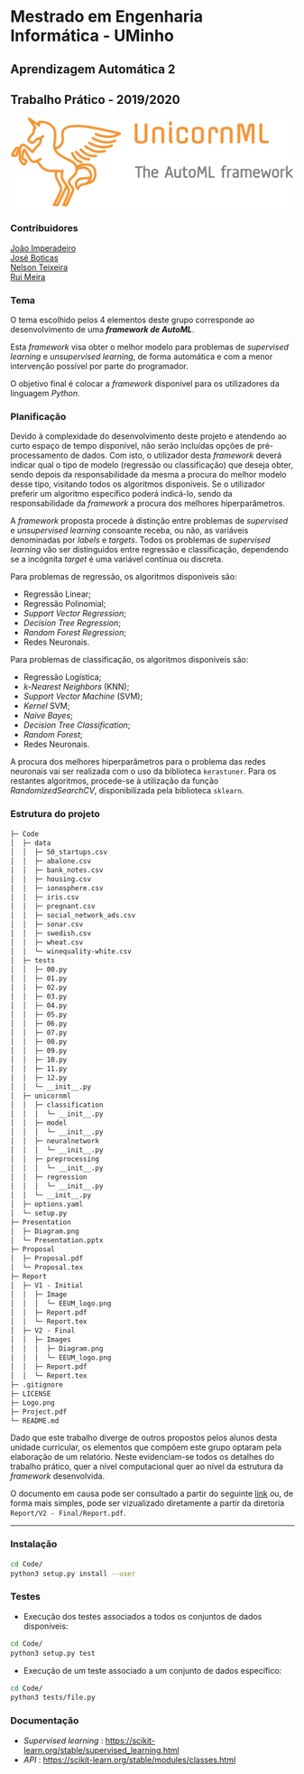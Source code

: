 # Mestrado em Engenharia Informática - UMinho

## Aprendizagem Automática 2
## Trabalho Prático - 2019/2020

![Logo](https://github.com/Nelson198/AA2/blob/master/Logo.png)

### Contribuidores

[João Imperadeiro](https://github.com/JRI98)  
[José Boticas](https://github.com/SacitobJose)  
[Nelson Teixeira](https://github.com/Nelson198)  
[Rui Meira](https://github.com/ruisteve)

### Tema

O tema escolhido pelos 4 elementos deste grupo corresponde ao desenvolvimento de uma ***framework de AutoML***. 

Esta *framework* visa obter o melhor modelo para problemas de *supervised learning* e *unsupervised learning*, de forma automática e com a menor intervenção possível por parte do programador.

O objetivo final é colocar a *framework* disponivel para os utilizadores da linguagem *Python*.

### Planificação

Devido à complexidade do desenvolvimento deste projeto e atendendo ao curto espaço de tempo disponível, não serão incluídas opções de pré-processamento de dados. Com isto, o utilizador desta *framework* deverá indicar qual o tipo de modelo (regressão ou classificação) que deseja obter, sendo depois da responsabilidade da mesma a procura do melhor modelo desse tipo, visitando todos os algoritmos disponíveis. Se o utilizador preferir um algoritmo específico poderá indicá-lo, sendo da responsabilidade da *framework* a procura dos melhores hiperparâmetros.

A *framework* proposta procede à distinção entre problemas de *supervised* e *unsupervised learning* consoante receba, ou não, as variáveis denominadas por *labels* e *targets*. Todos os problemas de *supervised learning* vão ser distinguidos entre regressão e classificação, dependendo se a incógnita *target* é uma variável contínua ou discreta.

Para problemas de regressão, os algoritmos disponiveis são:

* Regressão Linear;
* Regressão Polinomial;
* *Support Vector Regression*;
* *Decision Tree Regression*;
* *Random Forest Regression*;
* Redes Neuronais.

Para problemas de classificação, os algoritmos disponiveis são:

* Regressão Logística;
* *k-Nearest Neighbors* (KNN);
* *Support Vector Machine* (SVM);
* *Kernel* SVM;
* *Naive Bayes*;
* *Decision Tree Classification*;
* *Random Forest*;
* Redes Neuronais.

A procura dos melhores hiperparâmetros para o problema das redes neuronais vai ser realizada com o uso da biblioteca `kerastuner`. Para os restantes algoritmos, procede-se à utilização da função *RandomizedSearchCV*, disponibilizada pela biblioteca `sklearn`.

### Estrutura do projeto

    ├─ Code
    │  ├─ data
    │  │  ├─ 50_startups.csv
    │  │  ├─ abalone.csv
    │  │  ├─ bank_notes.csv
    │  │  ├─ housing.csv
    │  │  ├─ ionosphere.csv
    │  │  ├─ iris.csv
    │  │  ├─ pregnant.csv
    │  │  ├─ social_network_ads.csv
    │  │  ├─ sonar.csv
    │  │  ├─ swedish.csv
    │  │  ├─ wheat.csv
    │  │  └─ winequality-white.csv
    │  ├─ tests
    │  │  ├─ 00.py
    │  │  ├─ 01.py
    │  │  ├─ 02.py
    │  │  ├─ 03.py
    │  │  ├─ 04.py
    │  │  ├─ 05.py
    │  │  ├─ 06.py
    │  │  ├─ 07.py
    │  │  ├─ 08.py
    │  │  ├─ 09.py
    │  │  ├─ 10.py
    │  │  ├─ 11.py
    │  │  ├─ 12.py
    │  │  └─ __init__.py
    │  ├─ unicornml
    │  │  ├─ classification
    │  │  │  └─ __init__.py
    │  │  ├─ model
    │  │  │  └─ __init__.py
    │  │  ├─ neuralnetwork
    │  │  │  └─ __init__.py
    │  │  ├─ preprocessing
    │  │  │  └─ __init__.py
    │  │  ├─ regression
    │  │  │  └─ __init__.py
    │  │  └─ __init__.py
    │  ├─ options.yaml
    │  └─ setup.py
    ├─ Presentation
    │  ├─ Diagram.png
    │  └─ Presentation.pptx
    ├─ Proposal
    │  ├─ Proposal.pdf
    │  └─ Proposal.tex
    ├─ Report
    │  ├─ V1 - Initial
    │  │  ├─ Image
    │  │  │  └─ EEUM_logo.png
    │  │  ├─ Report.pdf
    │  │  └─ Report.tex
    │  ├─ V2 - Final
    │  │  ├─ Images
    │  │  │  ├─ Diagram.png
    │  │  │  └─ EEUM_logo.png
    │  │  ├─ Report.pdf
    │  │  └─ Report.tex
    ├─ .gitignore
    ├─ LICENSE
    ├─ Logo.png
    ├─ Project.pdf
    └─ README.md

Dado que este trabalho diverge de outros propostos pelos alunos desta unidade curricular, os elementos que compõem este grupo optaram pela elaboração de um relatório. Neste evidenciam-se todos os detalhes do trabalho prático, quer a nível computacional quer ao nível da estrutura da *framework* desenvolvida.

O documento em causa pode ser consultado a partir do seguinte [link](https://github.com/Nelson198/AA2/blob/master/Report/V2%20-%20Final/Report.pdf) ou, de forma mais simples, pode ser vizualizado diretamente a partir da diretoria `Report/V2 - Final/Report.pdf`.

---


### Instalação
```bash
cd Code/
python3 setup.py install --user
```

### Testes
* Execução dos testes associados a todos os conjuntos de dados disponíveis:
```bash
cd Code/
python3 setup.py test
```
* Execução de um teste associado a um conjunto de dados específico:
```bash
cd Code/
python3 tests/file.py
```

### Documentação
- *Supervised learning* : https://scikit-learn.org/stable/supervised_learning.html
- *API* : https://scikit-learn.org/stable/modules/classes.html
